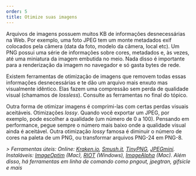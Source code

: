 ```yaml
---
order: 5
title: Otimize suas imagens
---
```


Arquivos de imagens possuem muitos KB de informações desnecessárias na Web. Por exemplo, uma foto JPEG tem um monte metadados exif colocados pela câmera (data da foto, modelo da câmera, local etc). Um PNG possui uma série de informações sobre cores, metadados e, às vezes, até uma miniatura da imagem embutida no meio. Nada disso é importante para a renderização da imagem no navegador e só gasta bytes de rede.

Existem ferramentas de otimização de imagens que removem todas essas informações desnecessárias e te dão um arquivo mais enxuto mas visualmente idêntico. Elas fazem uma compressão sem perda de qualidade visual (chamamos de *lossless*). Consulte as ferramentas no final do tópico.

Outra forma de otimizar imagens é comprimi-las com certas perdas visuais aceitáveis. Otimizações *lossy*. Quando você exportar um JPEG, por exemplo, pode escolher a qualidade (um número de 0 a 100). Pensando em performance, pegue sempre o número mais baixo onde a qualidade visual ainda é aceitável. Outra otimização *lossy* famosa é diminuir o número de cores na paleta de um PNG, ou transformar arquivos PNG-24 em PNG-8.

 *> Ferramentas úteis: Online: [Kraken.io](http://kraken.io), [Smush.it](http://www.smushit.com), [TinyPNG](http://tinypng.org/), [JPEGmini](http://jpegmini.com/). Instaláveis: [ImageOptim](http://imageoptim.com/) (Mac), [RIOT](http://luci.criosweb.ro/riot/download/) (Windows), [ImageAlpha](http://pngmini.com/) (Mac). Além disso, há ferramentas em linha de comando como *pngout*, *jpegtran*, *gifsicle* e mais*
